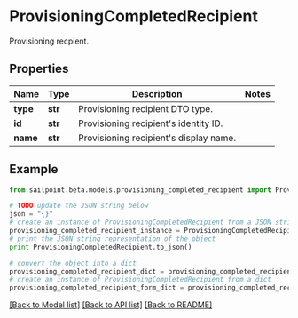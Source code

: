 # ProvisioningCompletedRecipient

Provisioning recpient.

## Properties
Name | Type | Description | Notes
------------ | ------------- | ------------- | -------------
**type** | **str** | Provisioning recipient DTO type. | 
**id** | **str** | Provisioning recipient&#39;s identity ID. | 
**name** | **str** | Provisioning recipient&#39;s display name. | 

## Example

```python
from sailpoint.beta.models.provisioning_completed_recipient import ProvisioningCompletedRecipient

# TODO update the JSON string below
json = "{}"
# create an instance of ProvisioningCompletedRecipient from a JSON string
provisioning_completed_recipient_instance = ProvisioningCompletedRecipient.from_json(json)
# print the JSON string representation of the object
print ProvisioningCompletedRecipient.to_json()

# convert the object into a dict
provisioning_completed_recipient_dict = provisioning_completed_recipient_instance.to_dict()
# create an instance of ProvisioningCompletedRecipient from a dict
provisioning_completed_recipient_form_dict = provisioning_completed_recipient.from_dict(provisioning_completed_recipient_dict)
```
[[Back to Model list]](../README.md#documentation-for-models) [[Back to API list]](../README.md#documentation-for-api-endpoints) [[Back to README]](../README.md)


